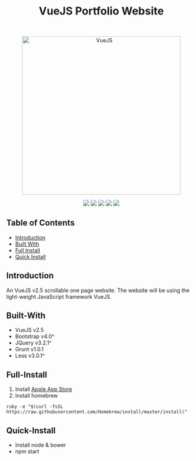 <h1 align="center"> VueJS Portfolio Website </h1> <br>
<p align="center">
    <img alt="VueJS" title="VueJS" src="https://ypereirareis.github.io/images/posts/vuejs.jpg" width="420">
</p>
<p align="center">
    <img src="https://img.shields.io/badge/vueJS-v2.5-green.svg" />
    <img src="https://img.shields.io/badge/npm-latest-blue.svg" />
    <img src="https://img.shields.io/badge/less-latest-green.svg" />
    <img src="https://img.shields.io/badge/grunt-latest-orange.svg" />
    <img src="https://img.shields.io/github/forks/maxsilvauk/angularjs-dashboard.svg?style=social&label=Fork" />
</p>

## Table of Contents

- [Introduction](#introduction)
- [Built With](#built-with)
- [Full Install](#full-install)
- [Quick Install](#quick-install)

## Introduction

An VueJS v2.5 scrollable one page website. The website will be using the light-weight JavaScript framework VueJS.

## Built-With

* VueJS v2.5
* Bootstrap v4.0^
* JQuery v3.2.1^
* Grunt v1.0.1
* Less v3.0.1^

## Full-Install 

1. Install <a href="https://itunes.apple.com/us/app/xcode/id497799835?mt=12">Apple App Store</a>
2. Install homebrew
```
ruby -e "$(curl -fsSL https://raw.githubusercontent.com/Homebrew/install/master/install)"
```

## Quick-Install 

* Install node & bower
* npm start
